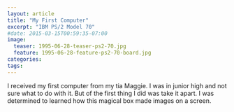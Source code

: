 ```yaml
---
layout: article
title: "My First Computer"
excerpt: "IBM PS/2 Model 70"
#date: 2015-03-15T00:59:35-07:00
image:
  teaser: 1995-06-28-teaser-ps2-70.jpg
  feature: 1995-06-28-feature-ps2-70-board.jpg
categories:
tags:
---
```

I received my first computer from my tia Maggie. I was in junior high and not sure what to do with it. But of the first thing I did was take it apart. I was determined to learned how this magical box made images on a screen.
